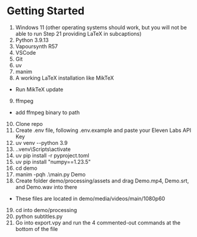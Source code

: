 # Getting Started

1. Windows 11 (other operating systems should work, but you will not be able to run Step 21 providing LaTeX in subcaptions)
2. Python 3.9.13
3. Vapoursynth R57
4. VSCode
5. Git
6. uv
7. manim
8. A working LaTeX installation like MikTeX
  - Run MikTeX update
9. ffmpeg
  - add ffmpeg binary to path
10. Clone repo
11. Create .env file, following .env.example and paste your Eleven Labs API Key
12. uv venv --python 3.9
13. .\.venv\Scripts\activate
14. uv pip install -r pyproject.toml
15. uv pip install "numpy==1.23.5"
16. cd demo
17. manim -pqh .\main.py Demo
18. Create folder demo/processing/assets and drag Demo.mp4, Demo.srt, and Demo.wav into there
  - These files are located in demo/media/videos/main/1080p60
19. cd into demo/processing
20. python subtitles.py
21. Go into export.vpy and run the 4 commented-out commands at the bottom of the file
